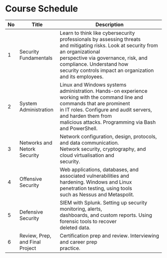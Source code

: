 # Course Schedule

| No | Title                                      | Description                                                                                                                                                                                                                                                                      |
| -- | ------------------------------------------ | -------------------------------------------------------------------------------------------------------------------------------------------------------------------------------------------------------------------------------------------------------------------------------- |
| 1  | Security<br />Fundamentals                 | Learn to think like cybersecurity professionals by assessing threats<br />and mitigating risks. Look at security from an organizational <br />perspective via governance, risk, and compliance. Understand how <br />security controls impact an organization and its employees. |
| 2  | System<br />Administration                 | Linux and Windows systems administration. Hands-on experience<br />working with the command line and commands that are prominent<br />in IT roles. Configure and audit servers, and harden them from<br />malicious attacks. Programming via Bash and PowerShell.                |
| 3  | Networks and<br />Netork Security          | Network configuration, design, protocols, and data communication.<br />Network security, cryptography, and cloud virtualisation and <br />security.                                                                                                                              |
| 4  | Offensive<br />Security                    | Web applications, databases, and associated vulnerabilities and<br />hardening. Windows and Linux penetration testing, using tools<br />such as Nessus and Metaspolit.                                                                                                           |
| 5  | Defensive<br />Security                    | SIEM with Splunk. Setting up security monitoring, alerts,<br />dashboards, and custom reports. Using forensic tools to recover<br />deleted data.                                                                                                                                |
| 6  | Review, Prep,<br />and Final <br />Project | Certification prep and review. Interviewing and career prep<br />practice.                                                                                                                                                                                                       |
